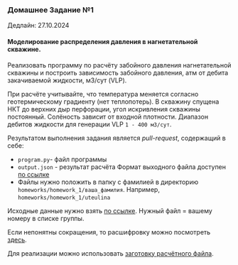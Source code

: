 ### Домашнее Задание №1

Дедлайн: 27.10.2024

#### Моделирование распределения давления в нагнетательной скважине.

Реализовать программу по расчёту забойного давления нагнетательной скважины и построить зависимость
забойного давления, атм от дебита закачиваемой жидкости, м3/сут (VLP).

При расчёте учитывайте, что температура меняется согласно геотермическому градиенту (нет теплопотерь).
В скважину спущена НКТ до верхних дыр перфорации, угол искривления скважины постоянный.
Солёность зависит от входной плотности.
Диапазон дебитов жидкости для генерации VLP `1 - 400 м3/сут`.

Результатом выполнения задания является *pull-request*,
содержащий в себе:
- `program.py`- файл программы
- `output.json` - результат расчёта
Формат выходного файла доступен [по ссылке](../../homeworks/homework_1/output_example.json)
- Файлы нужно положить в папку с фамилией в директорию `homeworks/homework_1/ваша_фамилия`.
Например, `homeworks/homework_1/uteulina`

Исходные данные нужно взять [по ссылке](../../homeworks/homework_1/input_data).
Нужный файл = вашему номеру в списке группы.

Если непонятны сокращения, то расшифровку можно посмотреть [здесь](glossary.md).

Для реализации можно использовать [заготовку расчётного файла](../../homeworks/homework_1/hw1_demo.ipynb).